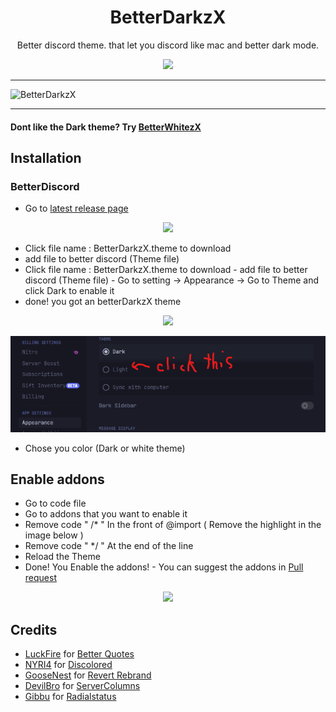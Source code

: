 <h1 align="center">BetterDarkzX</h1>

<p align="center">Better discord theme. that let you discord like mac and better dark mode.</p>
<p align="center">
<img src="https://raw.githubusercontent.com/JNDEV03/BetterDarkzX/main/assets/betterDarkzXSD.png"/> </a> 
</p>

---

![BetterDarkzX](https://socialify.git.ci/JNDEV03/BetterDarkzX/image?description=1&font=KoHo&forks=1&issues=1&name=1&owner=1&pattern=Circuit%20Board&pulls=1&stargazers=1&theme=Light)

---
#### Dont like the Dark theme? Try [BetterWhitezX](https://github.com/JNDEV03/BetterWhitezX)
## Installation

### BetterDiscord

- Go to [latest release page](https://github.com/JNDEV03/BetterDarkzX/releases/tag/BetterDarkzX2.0-1)

<p align="center">
<img src="https://raw.githubusercontent.com/JNDEV03/BetterDarkzX/main/assets/betterDarkzX.png"/> </a> 
</p>

- Click file name : BetterDarkzX.theme to download
- add file to better discord (Theme file)
- Click file name : BetterDarkzX.theme to download - add file to better discord (Theme file) - Go to setting -> Appearance -> Go to Theme and click Dark to enable it
- done! you got an betterDarkzX theme

<p align="center">
<img src="https://raw.githubusercontent.com/JNDEV03/BetterDarkzX/main/assets/click%20this%20black.png"/> </a> 
</p>
<p align="center">
<img src="https://raw.githubusercontent.com/JNDEV03/BetterWhitezX/main/assets/click%20this%20white.png"/> </a> 
</p>

- Chose you color (Dark or white theme)

## Enable addons

- Go to code file
- Go to addons that you want to enable it
- Remove code " /* " In the front of @import ( Remove the highlight in the image below )
- Remove code " */ " At the end of the line
- Reload the Theme
- Done! You Enable the addons!  -  You can suggest the addons in [Pull request](https://github.com/JNDEV03/BetterDarkzX/pulls)
<p align="center">
<img src="https://raw.githubusercontent.com/JNDEV03/BetterDarkzX/main/assets/remove%20this%20yayay.png"/> </a> 
</p>

## Credits

- [LuckFire](https://github.com/LuckFire) for [Better Quotes](https://github.com/LuckFire/CSS-Snippets/tree/master/BetterQuotes)
- [NYRI4](https://github.com/NYRI4) for [Discolored](https://github.com/NYRI4/Discolored)
- [GooseNest](https://github.com/Goose-Nest) for [Revert Rebrand](https://github.com/Goose-Nest/GT-RevertRebrand)
- [DevilBro](https://github.com/mwittrien) for [ServerColumns](https://github.com/mwittrien/BetterDiscordAddonsd)
- [Gibbu](https://github.com/Gibbu) for [Radialstatus](https://github.com/DiscordStyles/RadialStatus)
